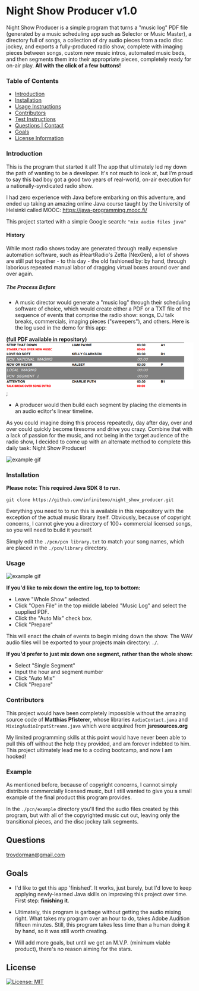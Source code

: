 # Night Show Producer v1.0

Night Show Producer is a simple program that turns a "music log" PDF file (generated by a music scheduling app such as Selector or Music Master), a directory full of songs, a collection of dry audio pieces from a radio disc jockey, and exports a fully-produced radio show, complete with imaging pieces between songs, custom new music intros, automated music beds, and then segments them into their appropriate pieces, completely ready for on-air play.  **All with the click of a few buttons!**

### Table of Contents
* [Introduction](#INTRODUCTION)
* [Installation](#INSTALLATION)
* [Usage Instructions](#USAGE)
* [Contributors](#CONTRIBUTORS)
* [Test Instructions](#TESTS)
* [Questions | Contact](#QUESTIONS)
* [Goals](#GOALS)
* [License Information](#LICENSE)


### Introduction

This is the program that started it all!  The app that ultimately led my down the path of wanting to be a developer.  It's not much to look at, but I'm proud to say this bad boy got a good two years of real-world, on-air execution for a nationally-syndicated radio show.

I had zero experience with Java before embarking on this adventure, and ended up taking an amazing online Java course taught by the University of Helsinki called MOOC: https://java-programming.mooc.fi/

This project started with a simple Google search: `"mix audio files java"`

#### History

While most radio shows today are generated through really expensive automation software, such as iHeartRadio's Zetta (NexGen), a lot of shows are still put together - to this day - the old fashioned by: by hand, through laborious repeated manual labor of dragging virtual boxes around over and over again.

##### The Process Before

* A music director would generate a "music log" through their scheduling software of choice, which would create either a PDF or a TXT file of the sequence of events that comprise the radio show: songs, DJ talk breaks, commercials, imaging pieces ("sweepers"), and others.  Here is the log used in the demo for this app: 

**(full PDF available in repository)**
![screenshot](./pcn/example/img/logexample.PNG);

* A producer would then build each segment by placing the elements in an audio editor's linear timeline.

As you could imagine doing this process repeatedly, day after day, over and over could quickly become tiresome and drive you crazy.  Combine that with a lack of passion for the music, and not being in the target audience of the radio show, I decided to come up with an alternate method to complete this daily task: Night Show Producer!

![example gif](/pcn/example/img/editing.gif)


### Installation

**Please note: This required Java SDK 8 to run.**

`git clone https://github.com/infiniteoo/night_show_producer.git`

Everything you need to to run this is available in this respository with the exception of the actual music library itself.  Obviously, because of copyright concerns, I cannot give you a directory of 100+ commercial licensed songs, so you will need to build it yourself.

Simply edit the `./pcn/pcn library.txt` to match your song names, which are placed in the `./pcn/library` directory.


### Usage

![example gif](/pcn/example/img/running.gif)

**If you'd like to mix down the entire log, top to bottom:**

* Leave "Whole Show" selected.
* Click "Open File" in the top middle labeled "Music Log" and select the supplied PDF.
* Click the "Auto Mix" check box.
* Click "Prepare"

This will enact the chain of events to begin mixing down the show.  The WAV audio files will be exported to your projects main directory: `./`.

**If you'd prefer to just mix down one segment, rather than the whole show:**
* Select "Single Segment"
* Input the hour and segment number
* Click "Auto Mix"
* Click "Prepare"


### Contributors

This project would have been completely impossible without the amazing source code of **Matthias Pfisterer**, whose libraries `AudioContact.java` and `MixingAudioInputStreams.java` which were acquired from **jsresources.org**

My limited programming skills at this point would have never been able to pull this off without the help they provided, and am forever indebted to him.  This project ultimately lead me to a coding bootcamp, and now I am hooked!


### Example

As mentioned before, because of copyright concerns, I cannot simply distribute commercially licensed music, but I still wanted to give you a small example of the final product this program provides.

In the `./pcn/example` directory you'll find the audio files created by this program, but with all of the copyrighted music cut out, leaving only the transitional pieces, and the disc jockey talk segments.

## Questions

troydorman@gmail.com

## Goals

* I'd like to get this app 'finished'.  It works, just barely, but I'd love to keep applying newly-learned Java skills on improving this project over time.  First step: **finishing it**.

* Ultimately, this program is garbage without getting the audio mixing right.  What takes my program over an hour to do, takes Adobe Audition fifteen minutes.  Still, this program takes less time than a human doing it by hand, so it was still worth creating.

* Will add more goals, but until we get an M.V.P. (minimum viable product), there's no reason aiming for the stars.

## License

[![License: MIT](https://img.shields.io/badge/License-MIT-yellow.svg)](https://opensource.org/licenses/MIT)

